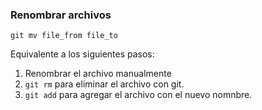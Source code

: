 ### Renombrar archivos
```
git mv file_from file_to
```

Equivalente a los siguientes pasos:

1. Renombrar el archivo manualmente
2. `git rm` para eliminar el archivo con git.
3. `git add` para agregar el archivo con el nuevo nomnbre.

 
